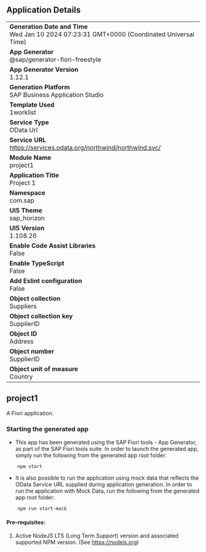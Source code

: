## Application Details
|               |
| ------------- |
|**Generation Date and Time**<br>Wed Jan 10 2024 07:23:31 GMT+0000 (Coordinated Universal Time)|
|**App Generator**<br>@sap/generator-fiori-freestyle|
|**App Generator Version**<br>1.12.1|
|**Generation Platform**<br>SAP Business Application Studio|
|**Template Used**<br>1worklist|
|**Service Type**<br>OData Url|
|**Service URL**<br>https://services.odata.org/northwind/northwind.svc/
|**Module Name**<br>project1|
|**Application Title**<br>Project 1|
|**Namespace**<br>com.sap|
|**UI5 Theme**<br>sap_horizon|
|**UI5 Version**<br>1.108.26|
|**Enable Code Assist Libraries**<br>False|
|**Enable TypeScript**<br>False|
|**Add Eslint configuration**<br>False|
|**Object collection**<br>Suppliers|
|**Object collection key**<br>SupplierID|
|**Object ID**<br>Address|
|**Object number**<br>SupplierID|
|**Object unit of measure**<br>Country|

## project1

A Fiori application.

### Starting the generated app

-   This app has been generated using the SAP Fiori tools - App Generator, as part of the SAP Fiori tools suite.  In order to launch the generated app, simply run the following from the generated app root folder:

```
    npm start
```

- It is also possible to run the application using mock data that reflects the OData Service URL supplied during application generation.  In order to run the application with Mock Data, run the following from the generated app root folder:

```
    npm run start-mock
```

#### Pre-requisites:

1. Active NodeJS LTS (Long Term Support) version and associated supported NPM version.  (See https://nodejs.org)


